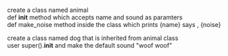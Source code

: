 create a class named animal <br>
    def __init__ method which accepts name and sound as paramters <br>
    def make_noise method inside the class which prints {name} says , {noise} <br>

create a class named dog that is inherited from animal class<br>
    user super().__init__ and make the default sound "woof woof" <br>
    